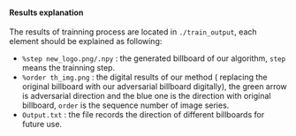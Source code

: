 #### Results explanation

The results of trainning process are located in `./train_output`, each element should be explained as following:

+ `%step new_logo.png/.npy` : the generated billboard of our algorithm, `step` means the trainning step.
+ `%order th_img.png` :  the digital results of our method ( replacing the original billboard with our adversarial billboard digitally), the green arrow is adversarial direction and the blue one is the direction with original billboard, `order` is the sequence number of image series.
+ `Output.txt` : the file records the direction of different billboards for future use.

